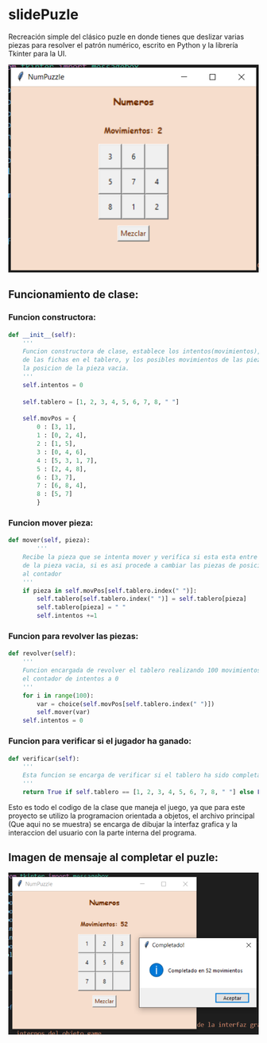 # slidePuzle

Recreación simple del clásico puzle en donde tienes que deslizar varias piezas para resolver el patrón numérico, escrito en Python y la librería Tkinter para la UI.

![](https://github.com/hector-aps/slidePuzle/blob/master/README%20Images/Captura%20de%20pantalla%20(452).png?raw=true)

## Funcionamiento de clase:

### Funcion constructora:

```python
def __init__(self):
	'''
	Funcion constructora de clase, establece los intentos(movimientos), las posiciones iniciales
	de las fichas en el tablero, y los posibles movimientos de las piezas dependiendo de
	la posicion de la pieza vacia.
	'''
	self.intentos = 0
	
	self.tablero = [1, 2, 3, 4, 5, 6, 7, 8, " "]

	self.movPos = {
		0 : [3, 1],
		1 : [0, 2, 4],
		2 : [1, 5],
		3 : [0, 4, 6],
		4 : [5, 3, 1, 7],
		5 : [2, 4, 8],
		6 : [3, 7],
		7 : [6, 8, 4],
		8 : [5, 7]
		}
```

### Funcion mover pieza:

```python
def mover(self, pieza):
		'''
	Recibe la pieza que se intenta mover y verifica si esta esta entre los posibles movimientos
	de la pieza vacia, si es asi procede a cambiar las piezas de posicion y agregar un movimiento
	al contador
	'''
	if pieza in self.movPos[self.tablero.index(" ")]:
		self.tablero[self.tablero.index(" ")] = self.tablero[pieza]
		self.tablero[pieza] = " "
		self.intentos +=1
```

### Funcion para revolver las piezas:

```python
def revolver(self):
	'''
	Funcion encargada de revolver el tablero realizando 100 movimientos aleatorios y reestableciendo
	el contador de intentos a 0
	'''
	for i in range(100):
		var = choice(self.movPos[self.tablero.index(" ")])
		self.mover(var)
	self.intentos = 0
```

### Funcion para verificar si el jugador ha ganado:

```python
def verificar(self):
	'''
	Esta funcion se encarga de verificar si el tablero ha sido completado, en cuyo caso retorna True
	'''
	return True if self.tablero == [1, 2, 3, 4, 5, 6, 7, 8, " "] else False
```

Esto es todo el codigo de la clase que maneja el juego, ya que para este proyecto se utilizo la programacion orientada a objetos, el archivo principal (Que aqui no se muestra) se encarga de dibujar la interfaz grafica y la interaccion del usuario con la parte interna del programa.

## Imagen de mensaje al completar el puzle:

![](https://github.com/hector-aps/slidePuzle/blob/master/README%20Images/Captura%20de%20pantalla%20(453).png?raw=true)
